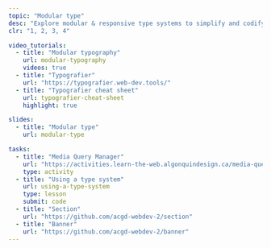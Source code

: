 ```yaml
---
topic: "Modular type"
desc: "Explore modular & responsive type systems to simplify and codify typesetting on the web."
clr: "1, 2, 3, 4"

video_tutorials:
  - title: "Modular typography"
    url: modular-typography
    videos: true
  - title: "Typografier"
    url: "https://typografier.web-dev.tools/"
  - title: "Typografier cheat sheet"
    url: typografier-cheat-sheet
    highlight: true

slides:
  - title: "Modular type"
    url: modular-type

tasks:
  - title: "Media Query Manager"
    url: "https://activities.learn-the-web.algonquindesign.ca/media-query-manager/"
    type: activity
  - title: "Using a type system"
    url: using-a-type-system
    type: lesson
    submit: code
  - title: "Section"
    url: "https://github.com/acgd-webdev-2/section"
  - title: "Banner"
    url: "https://github.com/acgd-webdev-2/banner"
---
```

